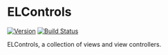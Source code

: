 # ELControls

[![Version](https://img.shields.io/badge/version-v1.0.0-blue.svg)](https://github.com/Electrode-iOS/ELControls/releases/latest)
[![Build Status](https://travis-ci.org/Electrode-iOS/ELControls.svg?branch=master)](https://travis-ci.org/Electrode-iOS/ELControls) 

ELControls, a collection of views and view controllers.

